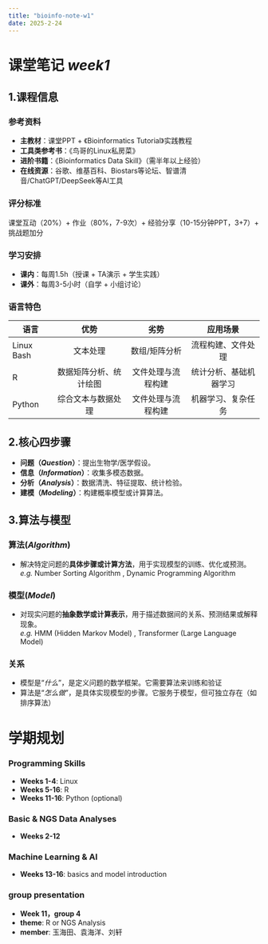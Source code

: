```yaml
---
title: "bioinfo-note-w1"
date: 2025-2-24
---
```

# 课堂笔记  *week1*  
## 1.课程信息  
### **参考资料**
- **主教材**：课堂PPT + 《Bioinformatics Tutorial》实践教程  
- **工具类参考书**：《鸟哥的Linux私房菜》  
- **进阶书籍**：《Bioinformatics Data Skill》（需半年以上经验）  
- **在线资源**：谷歌、维基百科、Biostars等论坛、智谱清音/ChatGPT/DeepSeek等AI工具
### **评分标准** 
课堂互动（20%）+ 作业（80%，7-9次）+ 经验分享（10-15分钟PPT，3+7）+ 挑战题加分    
### **学习安排** 
- **课内**：每周1.5h（授课 + TA演示 + 学生实践）  
- **课外**：每周3-5小时（自学 + 小组讨论）
### **语言特色**
| 语言   | 优势      | 劣势     | 应用场景    |
| -------|:--------:| :-------:|:-----------:|
| Linux Bash| 文本处理 | 数组/矩阵分析 |流程构建、文件处理 |
| R     | 数据矩阵分析、统计绘图 | 文件处理与流程构建 |统计分析、基础机器学习 |
| Python | 综合文本与数据处理 |文件处理与流程构建 |机器学习、复杂任务|  
## 2.核心四步骤  
- **问题（*Question*）**：提出生物学/医学假设。  
- **信息（*Information*）**：收集多模态数据。   
- **分析（*Analysis*）**：数据清洗、特征提取、统计检验。  
- **建模（*Modeling*）**：构建概率模型或计算算法。
  
## 3.算法与模型    
### **算法**(*Algorithm*)
- 解决特定问题的**具体步骤或计算方法**，用于实现模型的训练、优化或预测。  
*e.g.* Number Sorting Algorithm , Dynamic Programming Algorithm
### **模型**(*Model*)
- 对现实问题的**抽象数学或计算表示**，用于描述数据间的关系、预测结果或解释现象。  
*e.g.* HMM (Hidden Markov Model) , Transformer (Large Language Model) 
### **关系**
- 模型是“*什么*”，是定义问题的数学框架。它需要算法来训练和验证   
- 算法是“*怎么做*”，是具体实现模型的步骤。它服务于模型，但可独立存在（如排序算法）

# 学期规划  
### Programming Skills
- **Weeks 1-4**: Linux  
- **Weeks 5-16**: R  
- **Weeks 11-16**: Python (optional)  
### Basic & NGS Data Analyses 
- **Weeks 2-12**  
### Machine Learning & AI
- **Weeks 13-16**: basics and model introduction
### group presentation
- **Week 11，group 4**
- **theme**: R or NGS Analysis
- **member**: 玉海田、袁海洋、刘轩


